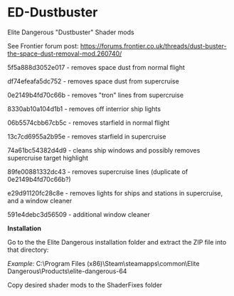 # ED-Dustbuster
Elite Dangerous "Dustbuster" Shader mods 

See Frontier forum post: https://forums.frontier.co.uk/threads/dust-buster-the-space-dust-removal-mod.260740/


5f5a888d3052e017 - removes space dust from normal flight

df74efeafa5dc752 - removes space dust from supercruise

0e2149b4fd70c66b - removes "tron" lines from supercruise

8330ab10a104d1b1 - removes off interrior ship lights

06b5574cbb67cb5c - removes starfield in normal flight

13c7cd6955a2b95e - removes starfield in supercruise

74a61bc54382d4d9 - cleans ship windows and possibly removes supercruise target highlight

89fe00881332dc43 - removes supercruise lines (duplicate of 0e2149b4fd70c66b?)

e29d91120fc28c8e - removes lights for ships and stations in supercruise, and a window cleaner

591e4debc3d56509 - additional window cleaner



**Installation**

Go to the the Elite Dangerous installation folder and extract the ZIP file into that directory:

*Example:* C:\Program Files (x86)\Steam\steamapps\common\Elite Dangerous\Products\elite-dangerous-64

Copy desired shader mods to the ShaderFixes folder
